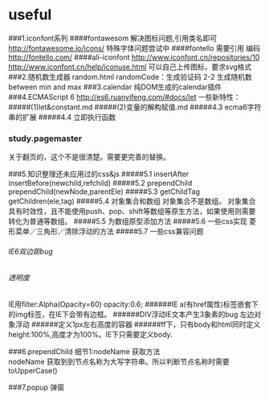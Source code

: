 # useful
###1.iconfont系列
####fontawesom 
解决图标问题,引用类名即可
http://fontawesome.io/icons/
特殊字体问题尝试中
####fontello
需要引用 编码
http://fontello.com/
####ali-iconfont
http://www.iconfont.cn/repositories/10
http://www.iconfont.cn/help/iconuse.html
可以自己上传图标，要求svg格式
###2.随机数生成器 random.html
randomCode：生成验证码
2-2 生成随机数 between min and max
###3.calendar
纯DOM生成的calendar插件
###4.ECMAScript 6
http://es6.ruanyifeng.com/#docs/let
一些新特性：
#####(1)let&constant.md
#####(2)变量的解构赋值.md
#####4.3 ecma6字符串的扩展
#####4.4 立即执行函数

### study.pagemaster
关于翻页的，这个不是很清楚。需要更完善的替换。

###5.知识整理还未应用过的css&js
#####5.1 insertAfter
insertBefore(newchild,refchild)
#####5.2 prependChild
prependChild(newNode,parentEle)
#####5.3 getChildTag
getChildren(ele,tag)
#####5.4 对象集合和数组
对象集合不是数组。
对象集合具有时效性，且不能使用push、pop、shift等数组等原生方法，如果使用则需要转化为普通等数组。
#####5.5 为数组原型添加方法
#####5.6 一些css实现
菱形菜单／三角形／清除浮动的方法
#####5.7 一些css兼容问题
###### IE6双边距bug
###### 透明度
IE用filter:Alpha(Opacity=60)
opacity:0.6;
######IE  a(有href属性)标签嵌套下的img标签，在IE下会带有边框。
######DIV浮动IE文本产生3象素的bug 左边对象浮动
######定义1px左右高度的容器
######ff下，只有body和html同时定义height:100%,高度才为100%。IE下只需要定义body.

###6.prependChild
细节1:nodeName 获取方法  
nodeName 获取到到节点名称为大写字符串。所以判断节点名称时需要 toUpperCase()

###7.popup
弹窗

